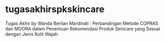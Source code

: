 # tugasakhirspkskincare
Tugas Akhir by Wanda Berlian Mardinati : Perbandingan Metode COPRAS dan MOORA dalam Penentuan Rekomendasi Produk Skincare yang Sesuai dengan Jenis Kulit Wajah
